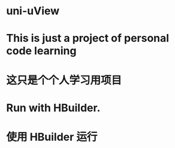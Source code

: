 # uni-uView
# This is just a project of personal code learning
# 这只是个个人学习用项目

# Run with HBuilder.
# 使用 HBuilder 运行